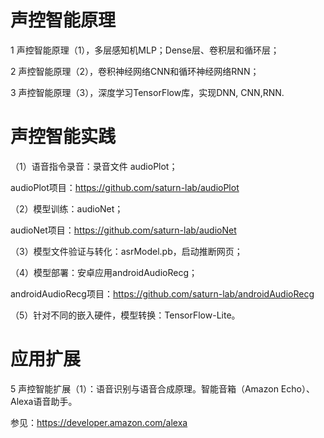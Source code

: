 # 声控智能原理

1	声控智能原理（1），多层感知机MLP；Dense层、卷积层和循环层；

2	声控智能原理（2），卷积神经网络CNN和循环神经网络RNN；

3 声控智能原理（3），深度学习TensorFlow库，实现DNN, CNN,RNN.


# 声控智能实践

（1）语音指令录音：录音文件 audioPlot；

audioPlot项目：https://github.com/saturn-lab/audioPlot

（2）模型训练：audioNet；

audioNet项目：https://github.com/saturn-lab/audioNet

（3）模型文件验证与转化：asrModel.pb，启动推断网页；

（4）模型部署：安卓应用androidAudioRecg；

androidAudioRecg项目：https://github.com/saturn-lab/androidAudioRecg

（5）针对不同的嵌入硬件，模型转换：TensorFlow-Lite。


# 应用扩展

5	声控智能扩展（1）：语音识别与语音合成原理。智能音箱（Amazon Echo）、Alexa语音助手。	

参见：https://developer.amazon.com/alexa
